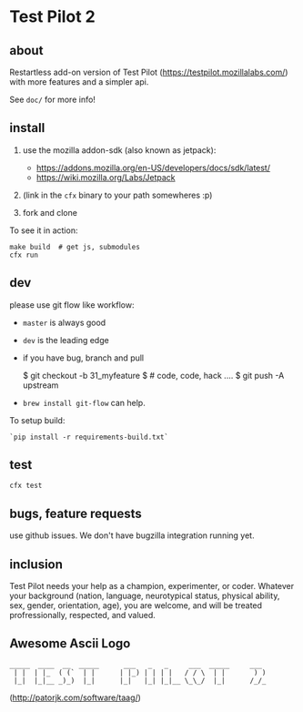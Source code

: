 # Test Pilot 2 #

## about ##

Restartless add-on version of Test Pilot (https://testpilot.mozillalabs.com/)
with more features and a simpler api.

See `doc/` for more info!

## install ##

1. use the mozilla addon-sdk (also known as jetpack):

   * https://addons.mozilla.org/en-US/developers/docs/sdk/latest/
   * https://wiki.mozilla.org/Labs/Jetpack

2. (link in the `cfx` binary to your path somewheres :p)
3. fork and clone

To see it in action:

    make build  # get js, submodules
    cfx run

## dev ##

please use git flow like workflow:

* `master` is always good
* `dev` is the leading edge
* if you have bug, branch and pull

  $ git checkout -b 31_myfeature
  $ # code, code, hack ....
  $ git push -A upstream

* `brew install git-flow` can help.

To setup build:

    `pip install -r requirements-build.txt`

## test ##

    cfx test

## bugs, feature requests ##

use github issues.  We don't have bugzilla integration running yet.

## inclusion ##

Test Pilot needs your help as a champion, experimenter, or coder.
Whatever your background (nation, language, neurotypical status, physical
ability, sex, gender, orientation, age), you are welcome, and will be
treated profressionally, respected, and valued.

## Awesome Ascii Logo ##

    _____  ____  __  _____      ___   _   _     ___  _____     ___
     | |  | |_  ( (`  | |      | |_) | | | |   / / \  | |       ) )
     |_|  |_|__ _)_)  |_|      |_|   |_| |_|__ \_\_/  |_|      /_/_

(http://patorjk.com/software/taag/)



